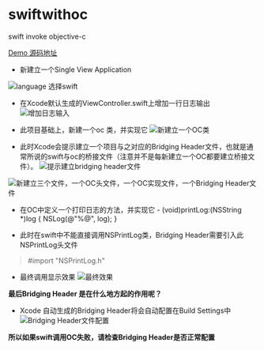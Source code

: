 # swiftwithoc
swift invoke objective-c

[Demo 源码地址](https://github.com/lingyfh/swiftwithoc.git)

* 新建立一个Single View Application

![language 选择swift](http://img.blog.csdn.net/20160123134822646)

* 在Xcode默认生成的ViewController.swift上增加一行日志输出
![增加日志输入](http://img.blog.csdn.net/20160123135319341)

* 此项目基础上，新建一个oc 类，并实现它
![新建立一个OC类](http://img.blog.csdn.net/20160123135539484)

* 此时Xcode会提示建立一个项目与之对应的Bridging Header文件，也就是通常所说的swift与oc的桥接文件（注意并不是每新建立一个OC都要建立桥接文件）。
![提示建立bridging header文件](http://img.blog.csdn.net/20160123135839394)

![新建立三个文件，一个OC头文件，一个OC实现文件，一个Bridging Header文件](http://img.blog.csdn.net/20160123140112975)

* 在OC中定义一个打印日志的方法，并实现它
    \- (void)printLog:(NSString *)log {
        NSLog(@"%@", log);
    }

* 此时在swift中不能直接调用NSPrintLog类，Bridging Header需要引入此NSPrintLog头文件
> #import "NSPrintLog.h"

* 最终调用显示效果
![最终效果](http://img.blog.csdn.net/20160123141532274)

**最后Bridging Header 是在什么地方起的作用呢？**
* Xcode 自动生成的Bridging Header将会自动配置在Build Settings中
![Bridging Header文件配置](http://img.blog.csdn.net/20160123141748530)

**所以如果swift调用OC失败，请检查Bridging Header是否正常配置**
